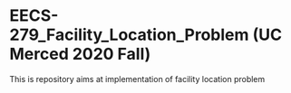 # EECS-279_Facility_Location_Problem (UC Merced 2020 Fall)
This is repository aims at implementation of facility location problem

